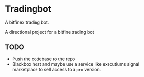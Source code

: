 # Tradingbot
A bitfinex trading bot.

A directional project for a bitfine trading bot

## TODO
- Push the codebase to the repo
- Blackbox host and maybe use a service like executiums signal marketplace to sell access to a `pro` version.
